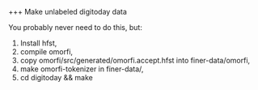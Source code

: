 +++ Make unlabeled digitoday data

You probably never need to do this, but:

1. Install hfst,
2. compile omorfi,
3. copy omorfi/src/generated/omorfi.accept.hfst into finer-data/omorfi,
4. make omorfi-tokenizer in finer-data/,
5. cd digitoday && make 